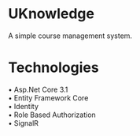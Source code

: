 # UKnowledge
A simple course management system.

# Technologies
•	Asp.Net Core 3.1 <br/>
•	Entity Framework Core <br/>
•	Identity <br/>
•	Role Based Authorization <br/>
•	SignalR


